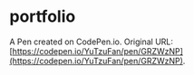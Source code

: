 # portfolio

A Pen created on CodePen.io. Original URL: [https://codepen.io/YuTzuFan/pen/GRZWzNP](https://codepen.io/YuTzuFan/pen/GRZWzNP).


